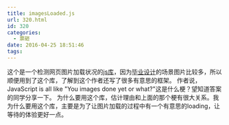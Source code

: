```yaml
---
title: imagesLoaded.js
url: 320.html
id: 320
categories:
  - 票砸
date: 2016-04-25 18:51:46
tags:
---
```


这个是一个检测网页图片加载状况的[js库](http://imagesloaded.desandro.com/)，因为[毕业设计](http://bs.zengxiaoluan.com/)的场景图片比较多，所以顺便用到了这个库，了解到这个作者还写了很多有意思的框架。 作者说，JavaScript is all like "You images done yet or what?"这是什么梗？望知道答案的同学分享一下。 为什么要用这个库，估计理由和上面的那个梗有很大关系。我为什么要用这个库，主要是为了让图片加载的过程中有一个有意思的loading，让等待的体验更好一点。